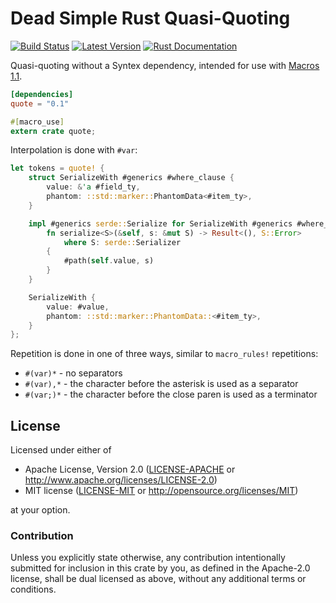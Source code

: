 Dead Simple Rust Quasi-Quoting
==============================

[![Build Status](https://api.travis-ci.org/dtolnay/quote.svg?branch=master)](https://travis-ci.org/dtolnay/quote)
[![Latest Version](https://img.shields.io/crates/v/quote.svg)](https://crates.io/crates/quote)
[![Rust Documentation](https://img.shields.io/crates/v/quote.svg?label=rustdoc)](https://dtolnay.github.io/quote/quote/)

Quasi-quoting without a Syntex dependency, intended for use with [Macros
1.1](https://github.com/rust-lang/rfcs/blob/master/text/1681-macros-1.1.md).

```toml
[dependencies]
quote = "0.1"
```

```rust
#[macro_use]
extern crate quote;
```

Interpolation is done with `#var`:

```rust
let tokens = quote! {
    struct SerializeWith #generics #where_clause {
        value: &'a #field_ty,
        phantom: ::std::marker::PhantomData<#item_ty>,
    }

    impl #generics serde::Serialize for SerializeWith #generics #where_clause {
        fn serialize<S>(&self, s: &mut S) -> Result<(), S::Error>
            where S: serde::Serializer
        {
            #path(self.value, s)
        }
    }

    SerializeWith {
        value: #value,
        phantom: ::std::marker::PhantomData::<#item_ty>,
    }
};
```

Repetition is done in one of three ways, similar to `macro_rules!` repetitions:

- `#(var)*` - no separators
- `#(var),*` - the character before the asterisk is used as a separator
- `#(var;)*` - the character before the close paren is used as a terminator

## License

Licensed under either of

 * Apache License, Version 2.0 ([LICENSE-APACHE](LICENSE-APACHE) or http://www.apache.org/licenses/LICENSE-2.0)
 * MIT license ([LICENSE-MIT](LICENSE-MIT) or http://opensource.org/licenses/MIT)

at your option.

### Contribution

Unless you explicitly state otherwise, any contribution intentionally submitted
for inclusion in this crate by you, as defined in the Apache-2.0 license, shall
be dual licensed as above, without any additional terms or conditions.
